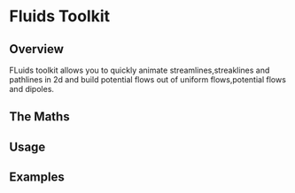 # Fluids Toolkit 

## Overview
FLuids toolkit allows you to quickly animate streamlines,streaklines and pathlines in 2d and build potential flows out of uniform flows,potential flows and dipoles. 

## The Maths

## Usage

## Examples